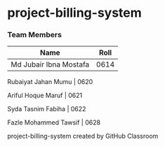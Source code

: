 # project-billing-system

### Team Members
Name | Roll
--- | ---
Md Jubair Ibna Mostafa | 0614

Rubaiyat Jahan Mumu | 0620

Ariful Hoque Maruf | 0621

Syda Tasnim Fabiha | 0622

Fazle Mohammed Tawsif | 0628


project-billing-system created by GitHub Classroom

